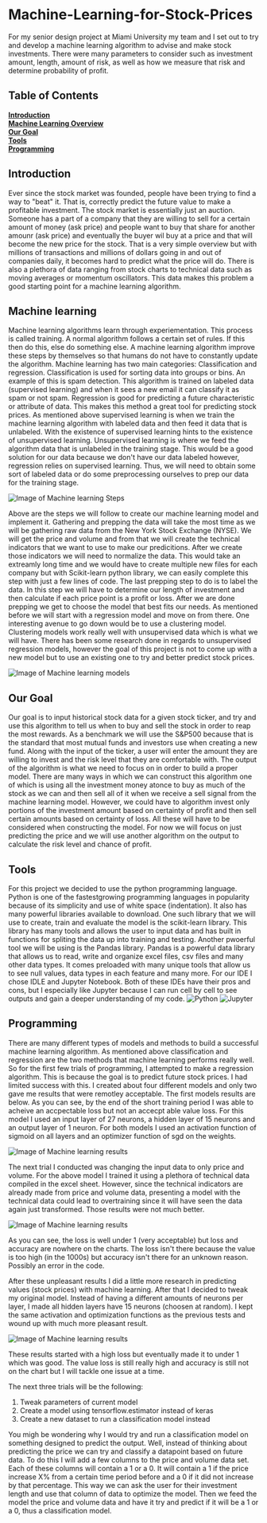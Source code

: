 # Machine-Learning-for-Stock-Prices
For my senior design project at Miami University my team and I set out to try and develop a machine learning algorithm to advise and make stock investments. There were many parameters to consider such as investment amount, length, amount of risk, as well as how we measure that risk and determine probability of profit.
## Table of Contents
**[Introduction](#Introduction)**<br>
**[Machine Learning Overview](#Machine-learning)**<br>
**[Our Goal](#Our-Goal)**<br>
**[Tools](#Tools)**<br>
**[Programming](#Programming)**<br>

## Introduction

Ever since the stock market was founded, people have been trying to find a way to "beat" it. That is, correctly predict the future value to make a profitable investment. The stock market is essentially just an auction. Someone has a part of a company that they are willing to sell for a certain amount of money (ask price) and people want to buy that share for another amounr (ask price) and eventually the buyer wil buy at a price and that will become the new price for the stock. That is a very simple overview but with millions of transactions and millions of dollars going in and out of companies daily, it becomes hard to predict what the price will do. There is also a plethora of data ranging from stock charts to technical data such as moving averages or momentum oscillators. This data makes this problem a good starting point for a machine learning algorithm. 

## Machine learning 

Machine learning algorithms learn through experiementation. This process is called training. A normal algorithm follows a certain set of rules. If this then do this, else do something else. A machine learning algorithm improve these steps by themselves so that humans do not have to constantly update the algorithm. Machine learning has two main categories: Classification and regression. Classification is used for sorting data into groups or bins. An example of this is spam detection. This algorithm is trained on labeled data (supervised learning) and when it sees a new email it can classify it as spam or not spam. Regression is good for predicting a future characteristic or attribute of data. This makes this method a great tool for predicting stock prices. As mentioned above supervised learning is when we train the machine learning algorithm with labeled data and then feed it data that is unlabeled. With the existence of supervised learning hints to the existence of unsupervised learning. Unsupervised learning is where we feed the algorithm data that is unlabeled in the training stage. This would be a good solution for our data because we don't have our data labeled however, regression relies on supervised learning. Thus, we will need to obtain some sort of labeled data or do some preprocessing ourselves to prep our data for the training stage. 

![Image of Machine learning Steps](picture/steps_pic.jpg)

Above are the steps we will follow to create our machine learning model and implement it. Gathering and prepping the data will take the most time as we will be gathering raw data from the New York Stock Exchange (NYSE). We will get the price and volume and from that we will create the technical indicators that we want to use to make our predicitions. After we create those indicators we will need to normalize the data. This would take an extreamly long time and we would have to create multiple new files for each company but with Scikit-learn python library, we can easily complete this step with just a few lines of code. The last prepping step to do is to label the data. In this step we will have to determine our length of investment and then calculate if each price point is a profit or loss. After we are done prepping we get to choose the model that best fits our needs. As mentioned before we will start with a regression model and move on from there. One interesting avenue to go down would be to use a clustering model. Clustering models work really well with unsupervised data which is what we will have. There has been some research done in regards to unsupervised regression models, however the goal of this project is not to come up with a new model but to use an existing one to try and better predict stock prices.

![Image of Machine learning models](picture/models.webp)

## Our Goal

Our goal is to input historical stock data for a given stock ticker, and try and use this algorithm to tell us when to buy and sell the stock in order to reap the most rewards. As a benchmark we will use the S&P500 because that is the standard that most mutual funds and investors use when creating a new fund. Along with the input of the ticker, a user will enter the amount they are willing to invest and the risk level that they are comfortable with. The output of the algorithm is what we need to focus on in order to build a proper model. There are many ways in which we can construct this algorithm one of which is using all the investment money atonce to buy as much of the stock as we can and then sell all of it when we receive a sell signal from the machine learning model. However, we could have to algorithm invest only portions of the investment amount based on certainty of profit and then sell certain amounts based on certainty of loss. All these will have to be considered when constructing the model. For now we will focus on just predicting the price and we will use another algorithm on the output to calculate the risk level and chance of profit. 

## Tools

For this project we decided to use the python programming language. Python is one of the fastestgrowing programming languages in popularity because of its simplicity and use of white space (indentation). It also has many powerful libraries available to download. One such library that we will use to create, train and evaluate the model is the scikit-learn library. This library has many tools and allows the user to input data and has built in functions for spliting the data up into training and testing. Another pwoerful tool we will be using is the Pandas library. Pandas is a powerful data library that allows us to read, write and organize excel files, csv files and many other data types. It comes preloaded with many unique tools that allow us to see null values, data types in each feature and many more. 
For our IDE I chose IDLE and Jupyter Notebook. Both of these IDEs have their pros and cons, but I especially like Jupyter because I can run cell by cell to see outputs and gain a deeper understanding of my code.
![Python](picture/python.jpg)
![Jupyter](picture/jupyter.png)

## Programming 

There are many different types of models and methods to build a successful machine learning algorithm. As mentioned above classification and regression are the two methods that machine learning performs really well. So for the first few trials of programming, I attempted to make a regression algorithm. This is because the goal is to predict future stock prices. I had limited success with this. I created about four different models and only two gave me results that were remotley acceptable. The first models results are below. As you can see, by the end of the short training period I was able to acheive an accpectable loss but not an accecpt able value loss. For this model I used an input layer of 27 neurons, a hidden layer of 15 neurons and an output layer of 1 neuron. For both models I used an activation function of sigmoid on all layers and an optimizer function of sgd on the weights. 

![Image of Machine learning results](picture/results_sigmoid.PNG)


The next trial I conducted was changing the input data to only price and volume. For the above model I trained it using a plethora of technical data compiled in the excel sheet. However, since the technical indicators are already made from price and volume data, presenting a model with the technical data could lead to overtraining since it will have seen the data again just transformed. Those results were not much better.

![Image of Machine learning results](picture/price_vol_results_1.PNG)

As you can see, the loss is well under 1 (very acceptable) but loss and accuracy are nowhere on the charts. The loss isn't there because the value is too high (in the 1000s) but accuracy isn't there for an unknown reason. Possibly an error in the code. 

After these unpleasant results I did a little more research in predicting values (stock prices) with machine learning. After that I decided to tweak my original model. Instead of having a different amounts of neurons per layer, I made all hidden layers have 15 neurons (choosen at random). I kept the same activation and optimization functions as the previous tests and wound up with much more pleasant result. 


![Image of Machine learning results](picture/results_trial3.PNG)

These results started with a high loss but eventually made it to under 1 which was good. The value loss is still really high and accuracy is still not on the chart but I will tackle one issue at a time. 

The next three trials will be the following: 
1. Tweak parameters of current model 
2. Create a model using tensorflow.estimator instead of keras
3. Create a new dataset to run a classification model instead

You migh be wondering why I would try and run a classification model on something designed to predict the output. Well, instead of thinking about predicting the price we can try and classify a datapoint based on future data. To do this I will add a few columns to the price and volume data set. Each of these columns will contain a 1 or a 0. It will contain a 1 if the price increase X% from a certain time period before and a 0 if it did not increase by that percentage. This way we can ask the user for their investment length and use that column of data to optimize the model. Then we feed the model the price and volume data and have it try and predict if it will be a 1 or a 0, thus a classification model. 
